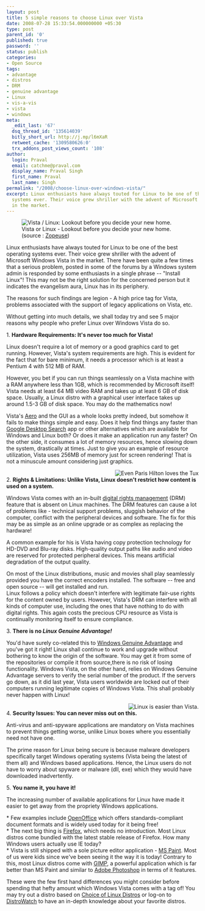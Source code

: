 ```yaml
---
layout: post
title: 5 simple reasons to choose Linux over Vista
date: 2008-07-28 15:33:54.000000000 +05:30
type: post
parent_id: '0'
published: true
password: ''
status: publish
categories:
- Open Source
tags:
- advantage
- distros
- DRM
- genuine advantage
- Linux
- vis-a-vis
- vista
- windows
meta:
  _edit_last: '67'
  dsq_thread_id: '135614039'
  bitly_short_url: http://j.mp/l6mXaR
  retweet_cache: '1309580626:0'
  trx_addons_post_views_count: '108'
author:
  login: Praval
  email: catchme@praval.com
  display_name: Praval Singh
  first_name: Praval
  last_name: Singh
permalink: "/2008/choose-linux-over-windows-vista/"
excerpt: Linux enthusiasts have always touted for Linux to be one of the best operating
  systems ever. Their voice grew shriller with the advent of Microsoft Windows Vista
  in the market.
---
```

<figure><img src="{{ site.baseurl }}/assets/2008/07/linux-vista.jpg" alt="Vista / Linux: Lookout before you decide your new home." /><br />
<figcaption>Vista or Linux - Lookout before you decide your new home. (source : <a href="http://www.flickr.com/photos/zopeuse/65242980/">Zopeuse</a>)</figcaption>
</figure>
<p>Linux enthusiasts have always touted for Linux to be one of the best operating systems ever. Their voice grew shriller with the advent of Microsoft Windows Vista in the market. There have been quite a few times that a serious problem, posted in some of the forums by a Windows system admin is responded by some enthusiasts in a single phrase -- "Install Linux"! This may not be the right solution for the concerned person but it indicates the evangelism aura, Linux has in its periphery.</p>
<p>The reasons for such findings are legion - A high price tag for Vista, problems associated with the support of legacy applications on Vista, etc.</p>
<p>Without getting into much details, we shall today try and see 5 major reasons why people who prefer Linux over Windows Vista do so.</p>
<p>1. <strong>Hardware Requirements: It's never too much for Vista!</strong></p>
<p>Linux doesn't require a lot of memory or a good graphics card to get running. However, Vista's system requirements are high. This is evident for the fact that for bare minimum, it needs a processor which is at least a Pentium 4 with 512 MB of RAM.</p>
<p>However, you bet if you can run things seamlessly on a Vista machine with a RAM anywhere less than 1GB, which is recommended by Microsoft itself! Vista needs at least 64 MB video RAM and takes up at least 6 GB of disk space. Usually, a Linux distro with a graphical user interface takes up around 1.5-3 GB of disk space. You may do the mathematics now!</p>
<p>Vista's <a href="http://www.microsoft.com/windows/products/windowsvista/features/experiences/aero.mspx">Aero</a> and the GUI as a whole looks pretty indeed, but somehow it fails to make things simple and easy. Does it help find things any faster than <a href="http://desktop.google.com/">Google Desktop Search</a> app or other alternatives which are available for Windows and Linux both? Or does it make an application run any faster? On the other side, it consumes a lot of memory resources, hence slowing down the system, drastically at times. Just to give you an example of resource utilization, Vista uses 256MB of memory just for screen rendering! That is not a minuscule amount considering just graphics.</p>
<p><img src="{{ site.baseurl }}/assets/2008/07/paris-hilton-tux.jpg" alt="Even Paris Hilton loves the Tux" style="float: right;" /><br />
2. <strong>Rights & Limitations: Unlike Vista, Linux doesn't restrict how content is used on a system.</strong></p>
<p>Windows Vista comes with an in-built <a href="http://en.wikipedia.org/wiki/Digital_rights_management">digital rights management</a> (DRM) feature that is absent on Linux machines. The DRM features can cause a lot of problems like - technical support problems, sluggish behavior of the computer, conflict with the peripheral devices and software. The fix for this may be as simple as an online upgrade or as complex as replacing the hardware!</p>
<p>A common example for his is Vista having copy protection technology for HD-DVD and Blu-ray disks. High-quality output paths like audio and video are reserved for protected peripheral devices. This means artificial degradation of the output quality.</p>
<p>On most of the Linux distributions, music and movies shall play seamlessly provided you have the correct encoders installed. The software -- free and open source -- will get installed and run.<br />
Linux follows a policy which doesn't interfere with legitimate fair-use rights for the content owned by users. However, Vista's DRM can interfere with all kinds of computer use, including the ones that have nothing to do with digital rights. This again costs the precious CPU resource as Vista is continually monitoring itself to ensure compliance.</p>
<p>3. <strong>There is no <em>Linux Genuine Advantage!</em></strong></p>
<p>You'd have surely co-related this to <a href="http://en.wikipedia.org/wiki/Windows_Genuine_Advantage">Windows Genuine Advantage</a> and you've got it right! Linux shall continue to work and upgrade without bothering to know the origin of the software. You may get it from some of the repositories or compile it from source,there is no risk of losing functionality. Windows Vista, on the other hand, relies on Windows Genuine Advantage servers to verify the serial number of the product. If the servers go down, as it did last year, Vista users worldwide are locked out of their computers running legitimate copies of Windows Vista. This shall probably never happen with Linux!</p>
<p><img src="{{ site.baseurl }}/assets/2008/07/linux-over-vista.jpg" alt="Linux is easier than Vista." style="float: right;" /><br />
4. <strong>Security Issues: You can never miss out on this.</strong></p>
<p>Anti-virus and anti-spyware applications are mandatory on Vista machines to prevent things getting worse, unlike Linux boxes where you essentially need not have one.</p>
<p>The prime reason for Linux being secure is because malware developers specifically target Windows operating systems (Vista being the latest of them all) and Windows based applications. Hence, the Linux users do not have to worry about spyware or malware (dll, exe) which they would have downloaded inadvertently.</p>
<p>5. <strong>You name it, you have it!</strong> </p>
<p>The increasing number of available applications for Linux have made it easier to get away from the propriety Windows applications.</p>
<p>* Few examples include <a href="http://www.openoffice.org/">OpenOffice</a> which offers standards-compliant document formats and is widely used today for it being free!<br />
* The next big thing is <a href="http://www.getfirefox.com/">Firefox</a>, which needs no introduction. Most Linux distros come bundled with the latest stable release of Firefox. How many Windows users actually use IE today?<br />
* Vista is still shipped with a sole picture editor application - <a href="http://en.wikipedia.org/wiki/Ms_Paint">MS Paint</a>. Most of us were kids since we've been seeing it the way it is today! Contrary to this, most Linux distros come with <a href="http://www.gimp.org/">GIMP</a>, a powerful application which is far better than MS Paint and similar to <a href="http://www.adobe.com/products/photoshop/">Adobe Photoshop</a> in terms of it features. </p>
<p>These were the few first hand differences you might consider before spending that hefty amount which Windows Vista comes with a tag of! You may try out a distro based on <a href="http://brajeshwar.wpengine.com/2008/choice-of-linux-distros/">Choice of Linux Distros</a> or log-on to <a href="http://www.distrowatch.com/">DistroWatch</a> to have an in-depth knowledge about your favorite distros.</p>
